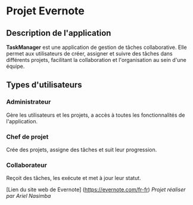 # Projet Evernote

## Description de l'application
**TaskManager** est une application de gestion de tâches collaborative. Elle permet aux utilisateurs de créer, assigner et suivre des tâches dans différents projets, facilitant la collaboration et l'organisation au sein d'une équipe.

## Types d'utilisateurs

### Administrateur
Gère les utilisateurs et les projets, a accès à toutes les fonctionnalités de l'application.

### Chef de projet
Crée des projets, assigne des tâches et suit leur progression.

### Collaborateur
Reçoit des tâches, les exécute et met à jour leur statut.



[Lien du site web de Evernote] (https://evernote.com/fr-fr)
*Projet réaliser par Ariel Nasimba*